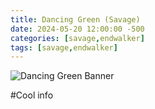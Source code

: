 ```yaml
---
title: Dancing Green (Savage)
date: 2024-05-20 12:00:00 -500
categories: [savage,endwalker]
tags: [savage,endwalker]
---
```


![Dancing Green Banner](https://ffxiv.gamerescape.com/w/images/thumb/1/1c/AAC_Cruiserweight_M1_%28Savage%29.png/520px-AAC_Cruiserweight_M1_%28Savage%29.png)

#Cool info
